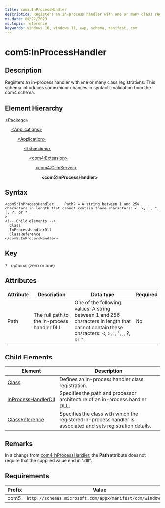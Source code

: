 ```yaml
---
title: com5:InProcessHandler
description: Registers an in-process handler with one or many class registrations. (in com5:ComServer)
ms.date: 06/22/2023
ms.topic: reference
keywords: windows 10, windows 11, uwp, schema, manifest, com
---
```


# com5:InProcessHandler



## Description

Registers an in-process handler with one or many class registrations. This schema introduces some minor changes in syntactic validation from the com4 schema.
 


## Element Hierarchy
[\<Package\>](element-package.md)

&nbsp;&nbsp;&nbsp;&nbsp; [\<Applications\>](element-applications.md)

&nbsp;&nbsp;&nbsp;&nbsp; &nbsp;&nbsp;&nbsp;&nbsp; [\<Application\>](element-application.md)

&nbsp;&nbsp;&nbsp;&nbsp; &nbsp;&nbsp;&nbsp;&nbsp; &nbsp;&nbsp;&nbsp;&nbsp; [\<Extensions\>](element-1-extensions.md)

&nbsp;&nbsp;&nbsp;&nbsp; &nbsp;&nbsp;&nbsp;&nbsp; &nbsp;&nbsp;&nbsp;&nbsp; &nbsp;&nbsp;&nbsp;&nbsp; [\<com4:Extension\>](element-com4-extension.md)

&nbsp;&nbsp;&nbsp;&nbsp; &nbsp;&nbsp;&nbsp;&nbsp; &nbsp;&nbsp;&nbsp;&nbsp; &nbsp;&nbsp;&nbsp;&nbsp; &nbsp;&nbsp;&nbsp;&nbsp; [\<com4:ComServer\>](element-com4-comserver.md)

&nbsp;&nbsp;&nbsp;&nbsp; &nbsp;&nbsp;&nbsp;&nbsp; &nbsp;&nbsp;&nbsp;&nbsp; &nbsp;&nbsp;&nbsp;&nbsp; &nbsp;&nbsp;&nbsp;&nbsp; &nbsp;&nbsp;&nbsp;&nbsp; **&lt;com5:InProcessHandler&gt;**


## Syntax

```syntax
<com5:InProcessHandler     Path? = A string between 1 and 256 characters in length that cannot contain these characters: <, >, :, ", |, ?, or *.
>
<!-- Child elements -->
  Class
  InProcessHandlerDll
  ClassReference
</com5:InProcessHandler>
```

## Key

`?`    optional (zero or one) 


## Attributes

| Attribute | Description | Data type | Required |
| -----------| -------------| -----------| ----------|
| Path | The full path to the in-process handler DLL. | One of the following values: A string between 1 and 256 characters in length that cannot contain these characters: <, >, :, ", ,, ?, or *.| No |


## Child Elements

| Element | Description |
| -----------| -------------|
| [Class](element-com5-inprocesshandler-class.md) | Defines an in-process handler class registration. |
| [InProcessHandlerDll](element-com5-inprocesshandlerdll.md) | Specifies the path and processor architecture of an in-process handler DLL. |
| [ClassReference](element-com5-inprocesshandler-classreference.md) | Specifies the class with which the registered in-process handler is associated and sets registration details. |

## Remarks

In a change from [com4:InProcessHandler](element-com4-inprocesshandler.md), the **Path** attribute does not require that the supplied value end in ".dll".

## Requirements
| Prefix | Value |
| ---------------| -------------------------------------------------------------|
| com5 | `http://schemas.microsoft.com/appx/manifest/com/windows10/5` |
